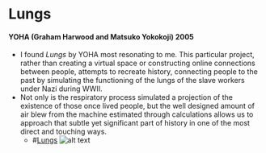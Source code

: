 # Lungs
#### YOHA (Graham Harwood and Matsuko Yokokoji) 2005
- I found *Lungs* by YOHA most resonating to me. This particular project, rather than creating a virtual space or constructing online connections between people, attempts to recreate history, connecting people to the past by simulating the functioning of the lungs of the slave workers under Nazi during WWII. 
- Not only is the respiratory process simulated a projection of the existence of those once lived people, but the well designed amount of air blew from the machine estimated through calculations allows us to approach that subtle yet significant part of history in one of the most direct and touching ways.
    - #[Lungs](https://anthology.rhizome.org/lungs)
    ![alt text](https://d1v7jayx2s9clc.cloudfront.net/user/pages/57.lungs/ZKM000033828.jpg)